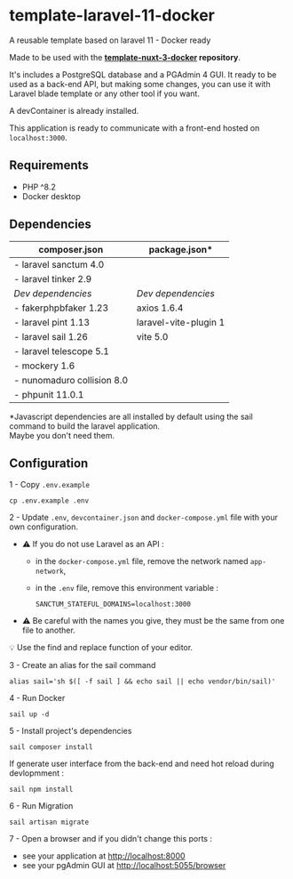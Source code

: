 # template-laravel-11-docker
A reusable template based on laravel 11 - Docker ready

Made to be used with the **[template-nuxt-3-docker](https://github.com/E-IckArt/template-nuxt-3-docker.git) repository**.

It's includes a PostgreSQL database and a PGAdmin 4 GUI.
It ready to be used as a back-end API, but making some changes, you can use it with Laravel blade template or any other tool if you want.

A devContainer is already installed.

This application is ready to communicate with a front-end hosted on `localhost:3000`.

## Requirements

- PHP ^8.2
- Docker desktop

## Dependencies

| **composer.json** | **package.json*** | 
| -------- | -------- | 
| - laravel sanctum 4.0     |     | 
| - laravel tinker 2.9     |     | 
| _Dev dependencies_   |  _Dev dependencies_  | 
| - fakerphpbfaker 1.23    | axios 1.6.4     | 
| - laravel pint 1.13     | laravel-vite-plugin 1     | 
| - laravel sail 1.26     | vite 5.0     | 
| - laravel telescope 5.1     |      | 
| - mockery 1.6     |      | 
|- nunomaduro collision 8.0    |      | 
| - phpunit 11.0.1    |      | 

*Javascript dependencies are all installed by default using the sail command to build the laravel application.  
Maybe you don't need them.  

## Configuration

1 - Copy `.env.example` 
```shell
cp .env.example .env
```

2 - Update `.env`, `devcontainer.json` and `docker-compose.yml` file with your own configuration.
  - ⚠️ If you do not use Laravel as an API : 
    - in the `docker-compose.yml` file, remove the network named `app-network`,
    
    - in the `.env` file, remove this environment variable : 
        ```env
        SANCTUM_STATEFUL_DOMAINS=localhost:3000
        ```
   
  - ⚠️ Be careful with the names you give, they must be the same from one file to another.  

💡 Use the find and replace function of your editor.



3 - Create an alias for the sail command

```shell
alias sail='sh $([ -f sail ] && echo sail || echo vendor/bin/sail)'
```

4 - Run Docker

```shell
sail up -d 
```

5 - Install project's dependencies

```shell
sail composer install
```

If generate user interface from the back-end and need hot reload during devlopmment : 

```shell
sail npm install
```

6 - Run Migration

```shell
sail artisan migrate
```

7 - Open a browser and if you didn't change this ports :   
-  see your application at [http://localhost:8000](http://localhost:8000/)  
-  see your pgAdmin GUI at [http://localhost:5055/browser](http://localhost:5055/browser)  



